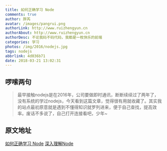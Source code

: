 ```yaml
---
title: 如何正确学习 Node
comments: true
author: 胖芮
avatar: /images/pangrui.png
authorLink: http://www.ruizhengyun.cn
authorAbout: http://www.ruizhengyun.cn
authorDesc: 不论我码不码代码，我都是一枚快乐的前端
categories: 学习
photos: /img/2016/nodejs.jpg
tags: nodejs
abbrlink: 4d036b71
date: 2018-03-21 13:02:31
---
```


## 啰嗦两句

> 最早接触nodejs是在2016年，公司要做即时通讯，断断续续过了两年了，没有系统的学过nodejs，今天看到这篇文章，觉得很有用就收藏了。其实我的站点最初原意就是遇到不懂得知识就罗列进来，便于自己查找，提高效率。废话不多说了，自己打开连接看吧，少年~


## 原文地址
[如何正确学习 Node](https://i5ting.github.io/How-to-learn-node-correctly/)
[深入理解Node](https://yjhjstz.gitbooks.io/deep-into-node/content/)